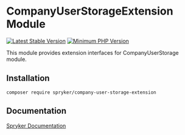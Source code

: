 # CompanyUserStorageExtension Module
[![Latest Stable Version](https://poser.pugx.org/spryker/company-user-storage-extension/v/stable.svg)](https://packagist.org/packages/spryker/company-user-storage-extension)
[![Minimum PHP Version](https://img.shields.io/badge/php-%3E%3D%207.3-8892BF.svg)](https://php.net/)

This module provides extension interfaces for CompanyUserStorage module.

## Installation

```
composer require spryker/company-user-storage-extension
```

## Documentation

[Spryker Documentation](https://academy.spryker.com/developing_with_spryker/module_guide/modules.html)
